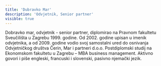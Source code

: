```yaml
---
title: 'Dubravko Mar'
description: 'Odvjetnik, Senior partner'
visible: true
---
```


Dobravko mar, odvjetnik - senior partner, diplomirao na Pravnom fakultetu Sveučilišta u Zagrebu 1999. godine. Od 2002. godine upisan u imenik odvjetnika, a od 2009. godine vodio svoj samostalni ured do osnivanja Odvjetničkog društva Čerin, Mar i partneri d.o.o. Postdiplomski studij na Ekonomskom fakultetu u Zagrebu – MBA business management. Aktivno govori i piše engleski, francuski i slovenski, pasivno njemački jezik.